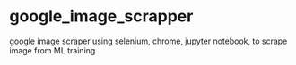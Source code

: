 # google_image_scrapper
google image scraper using selenium, chrome, jupyter notebook, to scrape image from ML training
